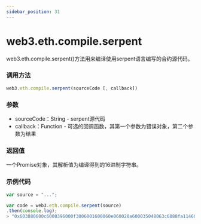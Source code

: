 ```yaml
---
sidebar_position: 31
---
```


# web3.eth.compile.serpent

web3.eth.compile.serpent()方法用来编译使用serpent语言编写的合约源代码。

### 调用方法

```js
web3.eth.compile.serpent(sourceCode [, callback])
```

### 参数
- sourceCode：String - serpent源代码
- callback：Function - 可选的回调函数，其第一个参数为错误对象，第二个参数为结果

### 返回值

一个Promise对象，其解析值为编译得到的16进制字符串。

### 示例代码
```js
var source = "...";

var code = web3.eth.compile.serpent(source)
.then(console.log);
> "0x603880600c6000396000f3006001600060e060020a600035048063c6888fa114601857005b6021600435602b565b8060005260206000f35b600081600702905091905056"
```
